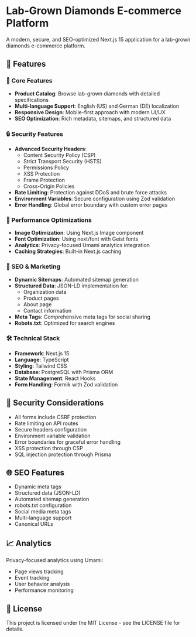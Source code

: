 # Lab-Grown Diamonds E-commerce Platform

A modern, secure, and SEO-optimized Next.js 15 application for a lab-grown diamonds e-commerce platform.

## 🌟 Features

### 💎 Core Features

- **Product Catalog**: Browse lab-grown diamonds with detailed specifications
- **Multi-language Support**: English (US) and German (DE) localization
- **Responsive Design**: Mobile-first approach with modern UI/UX
- **SEO Optimization**: Rich metadata, sitemaps, and structured data

### 🔒 Security Features

- **Advanced Security Headers**:
  - Content Security Policy (CSP)
  - Strict Transport Security (HSTS)
  - Permissions Policy
  - XSS Protection
  - Frame Protection
  - Cross-Origin Policies
- **Rate Limiting**: Protection against DDoS and brute force attacks
- **Environment Variables**: Secure configuration using Zod validation
- **Error Handling**: Global error boundary with custom error pages

### 🚀 Performance Optimizations

- **Image Optimization**: Using Next.js Image component
- **Font Optimization**: Using next/font with Geist fonts
- **Analytics**: Privacy-focused Umami analytics integration
- **Caching Strategies**: Built-in Next.js caching

### 🎯 SEO & Marketing

- **Dynamic Sitemaps**: Automated sitemap generation
- **Structured Data**: JSON-LD implementation for:
  - Organization data
  - Product pages
  - About page
  - Contact information
- **Meta Tags**: Comprehensive meta tags for social sharing
- **Robots.txt**: Optimized for search engines

### 🛠 Technical Stack

- **Framework**: Next.js 15
- **Language**: TypeScript
- **Styling**: Tailwind CSS
- **Database**: PostgreSQL with Prisma ORM
- **State Management**: React Hooks
- **Form Handling**: Formik with Zod validation

## 🔐 Security Considerations

- All forms include CSRF protection
- Rate limiting on API routes
- Secure headers configuration
- Environment variable validation
- Error boundaries for graceful error handling
- XSS protection through CSP
- SQL injection protection through Prisma

## 🌐 SEO Features

- Dynamic meta tags
- Structured data (JSON-LD)
- Automated sitemap generation
- robots.txt configuration
- Social media meta tags
- Multi-language support
- Canonical URLs

## 📈 Analytics

Privacy-focused analytics using Umami:

- Page views tracking
- Event tracking
- User behavior analysis
- Performance monitoring

## 📄 License

This project is licensed under the MIT License - see the LICENSE file for details.
